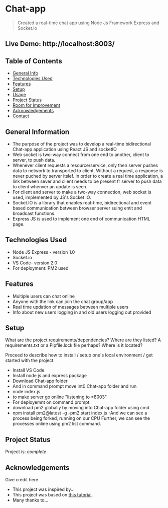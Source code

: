 # Chat-app
> Created a real-time chat app using Node Js Framework Express and Socket.io
>
## Live Demo: http://localhost:8003/
## Table of Contents
* [General Info](#general-information)
* [Technologies Used](#technologies-used)
* [Features](#features)
* [Setup](#setup)
* [Usage](#usage)
* [Project Status](#project-status)
* [Room for Improvement](#room-for-improvement)
* [Acknowledgements](#acknowledgements)
* [Contact](#contact)
<!-- * [License](#license) -->


## General Information
- The purpose of the project was to develop a real-time bidirectional Chat-app application using React JS and socketIO
- Web socket is two-way connect from one end to another, client to server, to push data.
- Whenever client requests a resource/service, only then server pushes data to network to transported to client. Without a request, a response is never puched by server itslef. In order to create a real time application,  a link between sever and client needs to be present fr server to push data to client whenver an update is seen.
- For client and server to make a two-way connection, web socket is used, implemented by JS's Socket IO.
- Socket.IO is a library that enables real-time, bidirectional and event based communication between browser server suing emit and broadcast functions.
- Express JS is used to implement one end of communication HTML page.


## Technologies Used
- Node JS Express - version 1.0
- Socket.io
- VS Code- version 2.0
- For deployment: PM2 used


## Features
- Multiple users can chat online
- Anyone with the link can join the chat group/app
- Real time updation of messages between multiple users
- Info about new users logging in and old users logging out provided


## Setup
What are the project requirements/dependencies? Where are they listed? A requirements.txt or a Pipfile.lock file perhaps? Where is it located?

Proceed to describe how to install / setup one's local environment / get started with the project.
- Install VS Code
- Install node js and express package
- Download Chat-app folder
- And in command prompt move int0 Chat-app folder and run
- node index.js
- to make server go online "listening to *8003"
- For deployemnt on command prompt:
- download pm2 globally by moving into Chat-app folder using cmd
- npm install pm2@latest -g
-pm2 start index.js
-And we can see a process being forked, running on our CPU
Further, we can see the processes online using pm2 list command.

## Project Status
Project is: _complete_ 

## Acknowledgements
Give credit here.
- This project was inspired by...
- This project was based on [this tutorial](https://www.example.com).
- Many thanks to...

